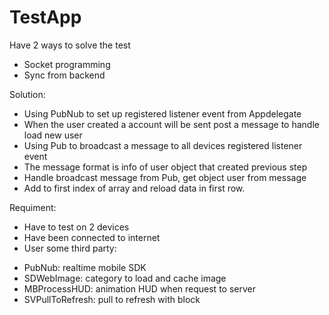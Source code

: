 # TestApp

Have 2 ways to solve the test
- Socket programming
- Sync from backend

Solution:
- Using PubNub to set up registered listener event from Appdelegate
- When the user created a account will be sent post a message to handle load new user
- Using Pub to broadcast a message to all devices registered listener event
- The message format is info of user object that created previous step
- Handle broadcast message from Pub, get object user from message
- Add to first index of array and reload data in first row.

Requiment:
- Have to test on 2 devices
- Have been connected to internet
- User some third party:
+ PubNub: realtime mobile SDK
+ SDWebImage: category to load and cache image
+ MBProcessHUD: animation HUD when request to server
+ SVPullToRefresh: pull to refresh with block
